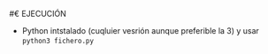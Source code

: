 #€ EJECUCIÓN
- Python intstalado (cuqluier vesrión aunque preferible la 3) y usar `python3 fichero.py`
